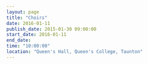 ```yaml
---
layout: page
title: "Choirs"
date: 2016-01-11
publish_date: 2015-01-30 09:00:00
start_date: 2016-01-11
end_date: 
time: "10:00:00"
location: "Queen's Hall, Queen's College, Taunton"
---
```



